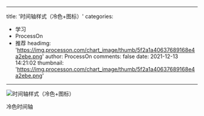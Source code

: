 
---
title: '时间轴样式（冷色+图标）'
categories: 
 - 学习
 - ProcessOn
 - 推荐
headimg: 'https://img.processon.com/chart_image/thumb/5f2a1a40637689168e4a2ebe.png'
author: ProcessOn
comments: false
date: 2021-12-13 14:21:02
thumbnail: 'https://img.processon.com/chart_image/thumb/5f2a1a40637689168e4a2ebe.png'
---

<div>   
<img class="thumb" alt="时间轴样式（冷色+图标）" src="https://img.processon.com/chart_image/thumb/5f2a1a40637689168e4a2ebe.png" referrerpolicy="no-referrer">
<p>冷色时间轴</p>  
</div>
            